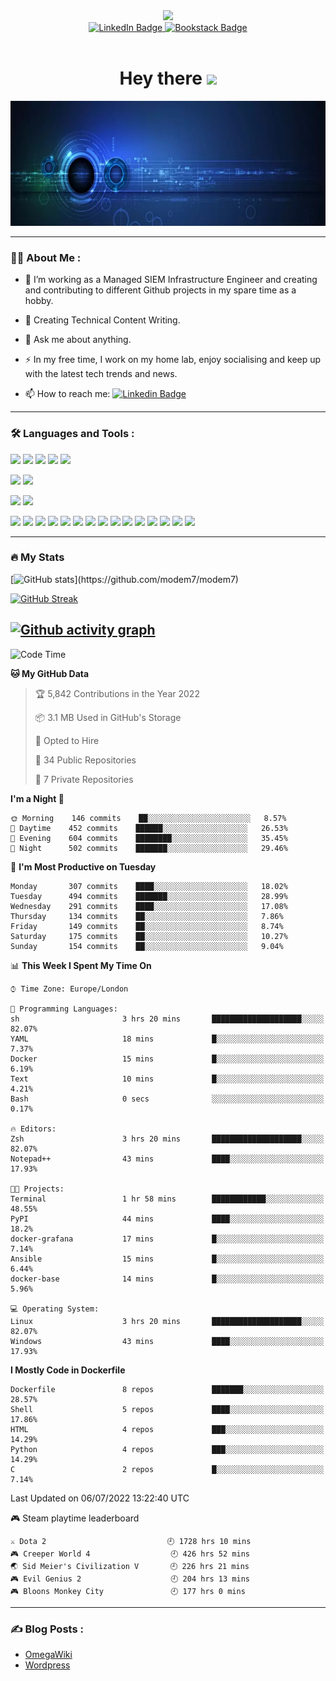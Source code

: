 <div id="header" align="center">
  <img src="https://media.giphy.com/media/f3iwJFOVOwuy7K6FFw/giphy.gif" width="300"/>
<div id="badges">
  <a href="https://www.linkedin.com/in/alexlaneit/">
    <img src="https://img.shields.io/badge/LinkedIn-blue?style=for-the-badge&logo=linkedin&logoColor=white" alt="LinkedIn Badge"/>
  </a>
  <a href="https://omegawiki.modem7.com">
  <img src="https://img.shields.io/badge/Bookstack-blue?style=for-the-badge&logo=BookStack&logoColor=white" alt="Bookstack Badge"/>
  </a>
</div>
  <img src="https://komarev.com/ghpvc/?username=modem7&style=flat-square&color=blue" alt=""/>
<h1>
  Hey there
  <img src="https://media.giphy.com/media/hvRJCLFzcasrR4ia7z/giphy.gif" width="30px"/>
</h1>
</div>

<div align="center">
  <img src="https://github.com/modem7/MiscAssets/blob/master/images/ezgif-6-79e26c05da.jpg" width="800" height="200"/>
</div>

---

### :man_technologist: About Me :
- :telescope: I’m working as a Managed SIEM Infrastructure Engineer and creating and contributing to different Github projects in my spare time as a hobby.

- :seedling: Creating Technical Content Writing.

- 💬 Ask me about anything.

- :zap: In my free time, I work on my home lab, enjoy socialising and keep up with the latest tech trends and news.

- :mailbox: How to reach me: [![Linkedin Badge](https://img.shields.io/badge/-AlexLaneIT-blue?style=flat&logo=Linkedin&logoColor=white)](https://www.linkedin.com/in/alexlaneit/)

---

### :hammer_and_wrench: Languages and Tools :
![](https://img.shields.io/badge/OS-Centos-informational?style=flat&logo=centos&logoColor=white&color=981e32)
![](https://img.shields.io/badge/OS-Debian-informational?style=flat&logo=debian&logoColor=white&color=981e32)
![](https://img.shields.io/badge/OS-RHEL-informational?style=flat&logo=red-hat&logoColor=white&color=981e32)
![](https://img.shields.io/badge/OS-Ubuntu-informational?style=flat&logo=ubuntu&logoColor=white&color=981e32)
![](https://img.shields.io/badge/OS-Windows-informational?style=flat&logo=windows&logoColor=white&color=981e32)

![](https://img.shields.io/badge/Editor-Notepad++-informational?style=flat&logo=notepadplusplus&logoColor=white&color=981e32)
![](https://img.shields.io/badge/Editor-Visual_Studio_Code-informational?style=flat&logo=visual-studio-code&logoColor=white&color=981e32)


![](https://img.shields.io/badge/Shell-Bash-informational?style=flat&logo=gnu-bash&logoColor=white&color=981e32)
![](https://img.shields.io/badge/Shell-ZSH-informational?style=flat&logo=gnu-bash&logoColor=white&color=981e32)

![](https://img.shields.io/badge/Tools-3CX-informational?style=flat&logoColor=white&color=981e32)
![](https://img.shields.io/badge/Tools-Ansible-informational?style=flat&logo=ansible&logoColor=white&color=981e32)
![](https://img.shields.io/badge/Tools-Arduino-informational?style=flat&logo=arduino&logoColor=white&color=981e32)
![](https://img.shields.io/badge/Tools-Borg-informational?style=flat&logoColor=white&color=981e32)
![](https://img.shields.io/badge/Tools-Docker-informational?style=flat&logo=docker&logoColor=white&color=981e32)
![](https://img.shields.io/badge/Tools-Drone_CI-informational?style=flat&logo=drone&logoColor=white&color=981e32)
![](https://img.shields.io/badge/Tools-Git-informational?style=flat&logo=git&logoColor=white&color=981e32)
![](https://img.shields.io/badge/Tools-Github-informational?style=flat&logo=github&logoColor=white&color=981e32)
![](https://img.shields.io/badge/Tools-Gitlab-informational?style=flat&logo=gitlab&logoColor=white&color=981e32)
![](https://img.shields.io/badge/Tools-Jira-informational?style=flat&logo=jira&logoColor=white&color=981e32)
![](https://img.shields.io/badge/Tools-Kanban-informational?style=flat&logoColor=white&color=981e32)
![](https://img.shields.io/badge/Tools-Nginx-informational?style=flat&logo=nginx&logoColor=white&color=981e32)
![](https://img.shields.io/badge/Tools-Raspberry_Pi-informational?style=flat&logo=raspberry-pi&logoColor=white&color=981e32)
![](https://img.shields.io/badge/Tools-Snyk-informational?style=flat&logo=snyk&logoColor=white&color=981e32)
![](https://img.shields.io/badge/Tools-Traefik-informational?style=flat&logo=traefikmesh&logoColor=white&color=981e32)

---

### :fire: My Stats
[![GitHub stats](https://github-readme-stats.vercel.app/api?username=modem7&show_icons=true&theme=codeSTACKr&count_private=true")](https://github.com/modem7/modem7)

[![GitHub Streak](http://github-readme-streak-stats.herokuapp.com?user=modem7&theme=elegant&hide_border=true&date_format=j%20M%5B%20Y%5D&background=DD272700)](https://git.io/streak-stats)

[![Github activity graph](https://activity-graph.herokuapp.com/graph?username=modem7&theme=elegant&custom_title=Contribution%20Graph&hide_border=true&bg_color=%20)](https://github.com/modem7/modem7)
---

<!--START_SECTION:waka-->
![Code Time](http://img.shields.io/badge/Code%20Time-0%20secs-blue)

**🐱 My GitHub Data** 

> 🏆 5,842 Contributions in the Year 2022
 > 
> 📦 3.1 MB Used in GitHub's Storage 
 > 
> 💼 Opted to Hire
 > 
> 📜 34 Public Repositories 
 > 
> 🔑 7 Private Repositories  
 > 
**I'm a Night 🦉** 

```text
🌞 Morning    146 commits    ██░░░░░░░░░░░░░░░░░░░░░░░   8.57% 
🌆 Daytime    452 commits    ██████░░░░░░░░░░░░░░░░░░░   26.53% 
🌃 Evening    604 commits    ████████░░░░░░░░░░░░░░░░░   35.45% 
🌙 Night      502 commits    ███████░░░░░░░░░░░░░░░░░░   29.46%

```
📅 **I'm Most Productive on Tuesday** 

```text
Monday       307 commits    ████░░░░░░░░░░░░░░░░░░░░░   18.02% 
Tuesday      494 commits    ███████░░░░░░░░░░░░░░░░░░   28.99% 
Wednesday    291 commits    ████░░░░░░░░░░░░░░░░░░░░░   17.08% 
Thursday     134 commits    ██░░░░░░░░░░░░░░░░░░░░░░░   7.86% 
Friday       149 commits    ██░░░░░░░░░░░░░░░░░░░░░░░   8.74% 
Saturday     175 commits    ██░░░░░░░░░░░░░░░░░░░░░░░   10.27% 
Sunday       154 commits    ██░░░░░░░░░░░░░░░░░░░░░░░   9.04%

```


📊 **This Week I Spent My Time On** 

```text
⌚︎ Time Zone: Europe/London

💬 Programming Languages: 
sh                       3 hrs 20 mins       ████████████████████░░░░░   82.07% 
YAML                     18 mins             █░░░░░░░░░░░░░░░░░░░░░░░░   7.37% 
Docker                   15 mins             █░░░░░░░░░░░░░░░░░░░░░░░░   6.19% 
Text                     10 mins             █░░░░░░░░░░░░░░░░░░░░░░░░   4.21% 
Bash                     0 secs              ░░░░░░░░░░░░░░░░░░░░░░░░░   0.17%

🔥 Editors: 
Zsh                      3 hrs 20 mins       ████████████████████░░░░░   82.07% 
Notepad++                43 mins             ████░░░░░░░░░░░░░░░░░░░░░   17.93%

🐱‍💻 Projects: 
Terminal                 1 hr 58 mins        ████████████░░░░░░░░░░░░░   48.55% 
PyPI                     44 mins             ████░░░░░░░░░░░░░░░░░░░░░   18.2% 
docker-grafana           17 mins             █░░░░░░░░░░░░░░░░░░░░░░░░   7.14% 
Ansible                  15 mins             █░░░░░░░░░░░░░░░░░░░░░░░░   6.44% 
docker-base              14 mins             █░░░░░░░░░░░░░░░░░░░░░░░░   5.96%

💻 Operating System: 
Linux                    3 hrs 20 mins       ████████████████████░░░░░   82.07% 
Windows                  43 mins             ████░░░░░░░░░░░░░░░░░░░░░   17.93%

```

**I Mostly Code in Dockerfile** 

```text
Dockerfile               8 repos             ███████░░░░░░░░░░░░░░░░░░   28.57% 
Shell                    5 repos             ████░░░░░░░░░░░░░░░░░░░░░   17.86% 
HTML                     4 repos             ███░░░░░░░░░░░░░░░░░░░░░░   14.29% 
Python                   4 repos             ███░░░░░░░░░░░░░░░░░░░░░░   14.29% 
C                        2 repos             █░░░░░░░░░░░░░░░░░░░░░░░░   7.14%

```



 Last Updated on 06/07/2022 13:22:40 UTC
<!--END_SECTION:waka-->

<!-- steam-box start -->
🎮 Steam playtime leaderboard
```text
⚔️ Dota 2                           🕘 1728 hrs 10 mins
🎮 Creeper World 4                  🕘 426 hrs 52 mins
🌏 Sid Meier's Civilization V       🕘 226 hrs 21 mins
🎮 Evil Genius 2                    🕘 204 hrs 13 mins
🎮 Bloons Monkey City               🕘 177 hrs 0 mins
```
<!-- Powered by https://github.com/YouEclipse/steam-box . -->
<!-- steam-box end -->

---

### :writing_hand: Blog Posts :
- [OmegaWiki](https://omegawiki.modem7.com)
- [Wordpress](https://modem7.wordpress.com)
